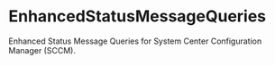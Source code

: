 # EnhancedStatusMessageQueries
Enhanced Status Message Queries for System Center Configuration Manager (SCCM).
